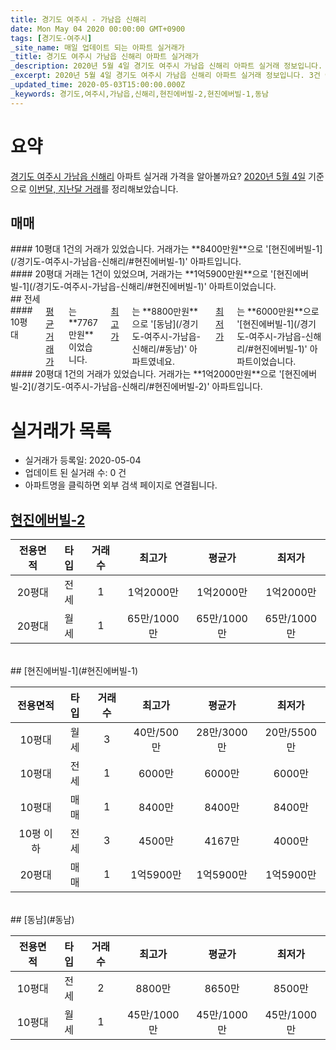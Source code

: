 ```yaml
---
title: 경기도 여주시 - 가남읍 신해리
date: Mon May 04 2020 00:00:00 GMT+0900
tags: [경기도-여주시]
_site_name: 매일 업데이트 되는 아파트 실거래가
_title: 경기도 여주시 가남읍 신해리 아파트 실거래가
_description: 2020년 5월 4일 경기도 여주시 가남읍 신해리 아파트 실거래 정보입니다. 3건 아파트 정보가 있습니다.
_excerpt: 2020년 5월 4일 경기도 여주시 가남읍 신해리 아파트 실거래 정보입니다. 3건 아파트 정보가 있습니다.
_updated_time: 2020-05-03T15:00:00.000Z
_keywords: 경기도,여주시,가남읍,신해리,현진에버빌-2,현진에버빌-1,동남
---
```





# 요약
<ins>경기도 여주시 가남읍 신해리</ins> 아파트 실거래 가격을 알아볼까요? <ins>2020년 5월 4일</ins> 기준으로 <ins>이번달, 지난달 거래</ins>를 정리해보았습니다.

## 매매
<div class="container">
<div class="six columns" markdown="1">
#### 10평대
1건의 거래가 있었습니다. 거래가는 **8400만원**으로 '[현진에버빌-1](/경기도-여주시-가남읍-신해리/#현진에버빌-1)' 아파트입니다.
</div>
<div class="six columns" markdown="1">
#### 20평대
거래는 1건이 있었으며, 거래가는 **1억5900만원**으로 '[현진에버빌-1](/경기도-여주시-가남읍-신해리/#현진에버빌-1)' 아파트이었습니다.
</div>
</div>
## 전세
<div class="container">
<div class="six columns" markdown="1">
#### 10평대
<ins>평균 거래가</ins>는 **7767만원**이었습니다. <ins>최고가</ins>는 **8800만원**으로 '[동남](/경기도-여주시-가남읍-신해리/#동남)' 아파트였네요. <ins>최저가</ins>는 **6000만원**으로 '[현진에버빌-1](/경기도-여주시-가남읍-신해리/#현진에버빌-1)' 아파트이었습니다.
</div>
<div class="six columns" markdown="1">
#### 20평대
1건의 거래가 있었습니다. 거래가는 **1억2000만원**으로 '[현진에버빌-2](/경기도-여주시-가남읍-신해리/#현진에버빌-2)' 아파트입니다.
</div>
</div>



# 실거래가 목록
- 실거래가 등록일: 2020-05-04
- 업데이트 된 실거래 수: 0 건
- 아파트명을 클릭하면 외부 검색 페이지로 연결됩니다.

## [현진에버빌-2](#현진에버빌-2)

|전용면적|타입|거래수|최고가|평균가|최저가|
|:---:|:---:|:---:|:---:|:---:|:---:|
|20평대|<span class="deal-type-2">전세</span>|1|1억2000만|1억2000만|1억2000만|
|20평대|<span class="deal-type-3">월세</span>|1|65만/1000만|65만/1000만|65만/1000만|

<br/>
## [현진에버빌-1](#현진에버빌-1)

|전용면적|타입|거래수|최고가|평균가|최저가|
|:---:|:---:|:---:|:---:|:---:|:---:|
|10평대|<span class="deal-type-3">월세</span>|3|40만/500만|28만/3000만|20만/5500만|
|10평대|<span class="deal-type-2">전세</span>|1|6000만|6000만|6000만|
|10평대|<span class="deal-type-1">매매</span>|1|8400만|8400만|8400만|
|10평 이하|<span class="deal-type-2">전세</span>|3|4500만|4167만|4000만|
|20평대|<span class="deal-type-1">매매</span>|1|1억5900만|1억5900만|1억5900만|

<br/>
## [동남](#동남)

|전용면적|타입|거래수|최고가|평균가|최저가|
|:---:|:---:|:---:|:---:|:---:|:---:|
|10평대|<span class="deal-type-2">전세</span>|2|8800만|8650만|8500만|
|10평대|<span class="deal-type-3">월세</span>|1|45만/1000만|45만/1000만|45만/1000만|

<br/>



